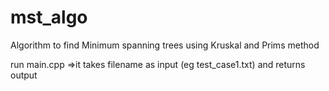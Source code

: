 # mst_algo
Algorithm to find Minimum spanning trees using Kruskal and Prims method

run main.cpp =>it takes filename as input (eg test_case1.txt) and returns output
